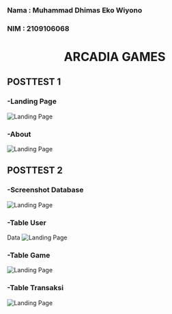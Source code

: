 ### Nama : Muhammad Dhimas Eko Wiyono
### NIM  : 2109106068


<h1 align="center">ARCADIA GAMES</h1>

## **POSTTEST 1**

### -Landing Page
![Landing Page](https://drive.google.com/uc?export=view&id=19ixEJYNXrw0ixAgCzulALT1USTO89h3P)

### -About
![Landing Page](https://drive.google.com/uc?export=view&id=18lgDbD2AQ7nj0TfPxbzGKzfBzhWcGmQV)

## **POSTTEST 2**

### -Screenshot Database
![Landing Page](https://drive.google.com/uc?export=view&id=1TlgG0xdwAjCrmh1JNwBUAfb_EL86B_4B)

### -Table User
 Data
![Landing Page](https://drive.google.com/uc?export=view&id=1CqItrDcVgT8TfpceMVNcKY9cTGz_qr2q)

### -Table Game
![Landing Page](https://drive.google.com/uc?export=view&id=1BLwHqeRYXd_nx8u78b0Hue5EWWikpEns)

### -Table Transaksi
![Landing Page](https://drive.google.com/uc?export=view&id=1Qe4zuXTVMdSLuj3u71eArvb5d74vjHnw)

